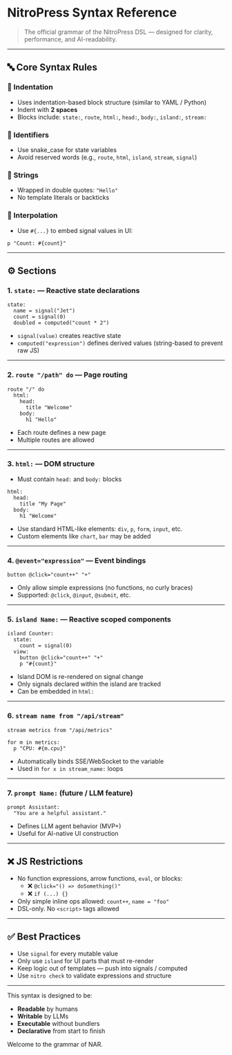 # NitroPress Syntax Reference

> The official grammar of the NitroPress DSL — designed for clarity, performance, and AI-readability.

---

## 🔤 Core Syntax Rules

### 🧱 Indentation
- Uses indentation-based block structure (similar to YAML / Python)
- Indent with **2 spaces**
- Blocks include: `state:`, `route`, `html:`, `head:`, `body:`, `island:`, `stream:`

### 🔡 Identifiers
- Use snake_case for state variables
- Avoid reserved words (e.g., `route`, `html`, `island`, `stream`, `signal`)

### 💬 Strings
- Wrapped in double quotes: `"Hello"`
- No template literals or backticks

### 🧮 Interpolation
- Use `#{...}` to embed signal values in UI:
```nitro
p "Count: #{count}"
```

---

## ⚙️ Sections

### 1. `state:` — Reactive state declarations
```nitro
state:
  name = signal("Jet")
  count = signal(0)
  doubled = computed("count * 2")
```
- `signal(value)` creates reactive state
- `computed("expression")` defines derived values (string-based to prevent raw JS)

---

### 2. `route "/path" do` — Page routing
```nitro
route "/" do
  html:
    head:
      title "Welcome"
    body:
      h1 "Hello"
```
- Each route defines a new page
- Multiple routes are allowed

---

### 3. `html:` — DOM structure
- Must contain `head:` and `body:` blocks
```nitro
html:
  head:
    title "My Page"
  body:
    h1 "Welcome"
```
- Use standard HTML-like elements: `div`, `p`, `form`, `input`, etc.
- Custom elements like `chart`, `bar` may be added

---

### 4. `@event="expression"` — Event bindings
```nitro
button @click="count++" "+"
```
- Only allow simple expressions (no functions, no curly braces)
- Supported: `@click`, `@input`, `@submit`, etc.

---

### 5. `island Name:` — Reactive scoped components
```nitro
island Counter:
  state:
    count = signal(0)
  view:
    button @click="count++" "+"
    p "#{count}"
```
- Island DOM is re-rendered on signal change
- Only signals declared within the island are tracked
- Can be embedded in `html:`

---

### 6. `stream name from "/api/stream"`
```nitro
stream metrics from "/api/metrics"

for m in metrics:
  p "CPU: #{m.cpu}"
```
- Automatically binds SSE/WebSocket to the variable
- Used in `for x in stream_name:` loops

---

### 7. `prompt Name:` (future / LLM feature)
```nitro
prompt Assistant:
  "You are a helpful assistant."
```
- Defines LLM agent behavior (MVP+)
- Useful for AI-native UI construction

---

## ❌ JS Restrictions

- No function expressions, arrow functions, `eval`, or blocks:
  - ❌ `@click="() => doSomething()"`
  - ❌ `if (...) {}`
- Only simple inline ops allowed: `count++`, `name = "foo"`
- DSL-only. No `<script>` tags allowed

---

## ✅ Best Practices

- Use `signal` for every mutable value
- Only use `island` for UI parts that must re-render
- Keep logic out of templates — push into signals / computed
- Use `nitro check` to validate expressions and structure

---

This syntax is designed to be:
- **Readable** by humans
- **Writable** by LLMs
- **Executable** without bundlers
- **Declarative** from start to finish

Welcome to the grammar of NAR.


